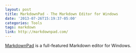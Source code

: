 ```yaml
---
layout: post
title: MarkdownPad - The Markdown Editor for Windows
date: '2013-07-26T15:19:37-05:00'
categories: Tools
tags: markdown
link: http://markdownpad.com/
---
```


[MarkdownPad](http://markdownpad.com) is a full-featured Markdown editor for Windows.
